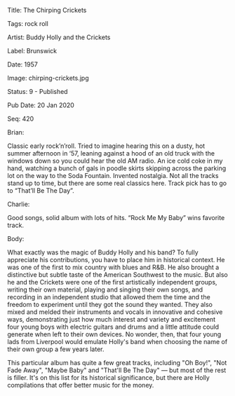 Title:  The Chirping Crickets

Tags:   rock  roll

Artist: Buddy Holly and the Crickets

Label:  Brunswick

Date:   1957

Image:  chirping-crickets.jpg

Status: 9 - Published

Pub Date: 20 Jan 2020

Seq:    420

Brian: 

Classic early rock’n’roll. Tried to imagine hearing this on a dusty, hot summer afternoon in ‘57, leaning against a hood of an old truck with the windows down so you could hear the old AM radio. An ice cold coke in my hand, watching a bunch of gals in poodle skirts skipping across the parking lot on the way to the Soda Fountain. Invented nostalgia. Not all the tracks stand up to time, but there are some real classics here. Track pick has to go to “That’ll Be The Day”.


Charlie: 

Good songs, solid album with lots of hits. “Rock Me My Baby” wins favorite track.


Body: 

What exactly was the magic of Buddy Holly and his band? To fully appreciate his contributions, you have to place him in historical context. He was one of the first to mix country with blues and R&B. He also brought a distinctive but subtle taste of the American Southwest to the music. But also he and the Crickets were one of the first artistically independent groups, writing their own material, playing and singing their own songs, and recording in an independent studio that allowed them the time and the freedom to experiment until they got the sound they wanted. They also mixed and melded their instruments and vocals in innovative and cohesive ways, demonstrating just how much interest and variety and excitement four young boys with electric guitars and drums and a little attitude could generate when left to their own devices. No wonder, then, that four young lads from Liverpool would emulate Holly's band when choosing the name of their own group a few years later. 

This particular album has quite a few great tracks, including "Oh Boy!", "Not Fade Away", "Maybe Baby" and "That'll Be The Day" — but most of the rest is filler. It's on this list for its historical significance, but there are Holly compilations that offer better music for the money.
